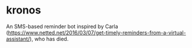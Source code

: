 # kronos
An SMS-based reminder bot inspired by Carla (https://www.netted.net/2016/03/07/get-timely-reminders-from-a-virtual-assistant/), who has died. 
